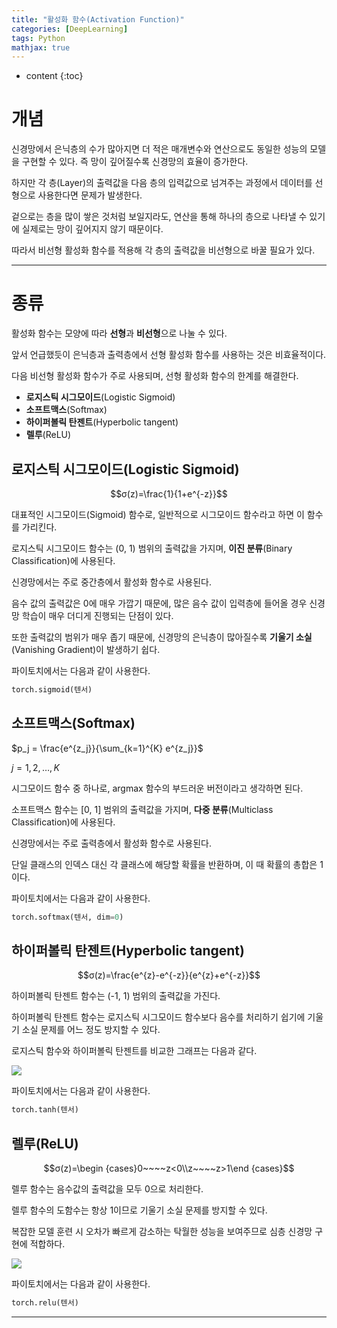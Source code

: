 ```yaml
---
title: "활성화 함수(Activation Function)"
categories: [DeepLearning]
tags: Python
mathjax: true
---
```


* content
{:toc}
# 개념

신경망에서 은닉층의 수가 많아지면 더 적은 매개변수와 연산으로도 동일한 성능의 모델을 구현할 수 있다. 즉  망이 깊어질수록 신경망의 효율이 증가한다.

하지만 각 층(Layer)의 출력값을 다음 층의 입력값으로 넘겨주는 과정에서 데이터를 선형으로 사용한다면 문제가 발생한다.

겉으로는 층을 많이 쌓은 것처럼 보일지라도, 연산을 통해 하나의 층으로 나타낼 수 있기에 실제로는 망이 깊어지지 않기 때문이다.

따라서 비선형 활성화 함수를 적용해 각 층의 출력값을 비선형으로 바꿀 필요가 있다.

---

# 종류

활성화 함수는 모양에 따라 **선형**과 **비선형**으로 나눌 수 있다.

앞서 언급했듯이 은닉층과 출력층에서 선형 활성화 함수를 사용하는 것은 비효율적이다.

다음 비선형 활성화 함수가 주로 사용되며, 선형 활성화 함수의 한계를 해결한다.

-   **로지스틱 시그모이드**(Logistic Sigmoid)
-   **소프트맥스**(Softmax)
-   **하이퍼볼릭 탄젠트**(Hyperbolic tangent)
-   **렐루**(ReLU)

## 로지스틱 시그모이드(Logistic Sigmoid)

$$σ(z)=\frac{1}{1+e^{-z}}$$

대표적인 시그모이드(Sigmoid) 함수로, 일반적으로 시그모이드 함수라고 하면 이 함수를 가리킨다.

로지스틱 시그모이드 함수는 (0, 1) 범위의 출력값을 가지며, **이진 분류**(Binary Classification)에 사용된다.

신경망에서는 주로 중간층에서 활성화 함수로 사용된다.

음수 값의 출력값은 0에 매우 가깝기 때문에, 많은 음수 값이 입력층에 들어올 경우 신경망 학습이 매우 더디게 진행되는 단점이 있다. 

또한 출력값의 범위가 매우 좁기 때문에, 신경망의 은닉층이 많아질수록 **기울기 소실**(Vanishing Gradient)이 발생하기 쉽다.

파이토치에서는 다음과 같이 사용한다.

```python
torch.sigmoid(텐서)
```

## 소프트맥스(Softmax)

$p_j = \frac{e^{z_j}}{\sum_{k=1}^{K} e^{z_j}}$

$j = 1,2, \dots ,K$

시그모이드 함수 중 하나로, argmax 함수의 부드러운 버전이라고 생각하면 된다.

소프트맥스 함수는 [0, 1] 범위의 출력값을 가지며, **다중 분류**(Multiclass Classification)에 사용된다.

신경망에서는 주로 출력층에서 활성화 함수로 사용된다.

단일 클래스의 인덱스 대신 각 클래스에 해당할 확률을 반환하며, 이 때 확률의 총합은 1이다.

파이토치에서는 다음과 같이 사용한다.

```python
torch.softmax(텐서, dim=0)
```

## 하이퍼볼릭 탄젠트(Hyperbolic tangent)

$$σ(z)=\frac{e^{z}-e^{-z}}{e^{z}+e^{-z}}$$

하이퍼볼릭 탄젠트 함수는 (-1, 1) 범위의 출력값을 가진다.

하이퍼볼릭 탄젠트 함수는 로지스틱 시그모이드 함수보다 음수를 처리하기 쉽기에 기울기 소실 문제를 어느 정도 방지할 수 있다.

로지스틱 함수와 하이퍼볼릭 탄젠트를 비교한 그래프는 다음과 같다.

![](https://i.imgur.com/4zEB4RR.png)

파이토치에서는 다음과 같이 사용한다.

```python
torch.tanh(텐서)
```

## 렐루(ReLU)

$$σ(z)=\begin {cases}0~~~~z<0\\z~~~~z>1\end {cases}$$

렐루 함수는 음수값의 출력값을 모두 0으로 처리한다.

렐루 함수의 도함수는 항상 1이므로 기울기 소실 문제를 방지할 수 있다.

복잡한 모델 훈련 시 오차가 빠르게 감소하는 탁월한 성능을 보여주므로 심층 신경망 구현에 적합하다.

![](https://i.imgur.com/We3GSJ4.png)

파이토치에서는 다음과 같이 사용한다.

```python
torch.relu(텐서)
```

---
